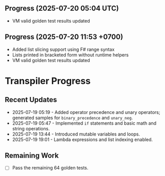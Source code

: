 ## Progress (2025-07-20 05:04 UTC)
- VM valid golden test results updated

## Progress (2025-07-20 11:53 +0700)
- Added list slicing support using F# range syntax
- Lists printed in bracketed form without runtime helpers
- VM valid golden test results updated

# Transpiler Progress

## Recent Updates
- 2025-07-19 05:19 - Added operator precedence and unary operators; generated samples for `binary_precedence` and `unary_neg`.
- 2025-07-19 05:47 - Implemented `if` statements and basic math and string operations.
- 2025-07-19 13:44 - Introduced mutable variables and loops.
- 2025-07-19 19:01 - Lambda expressions and list indexing enabled.

## Remaining Work
- [ ] Pass the remaining 64 golden tests.
